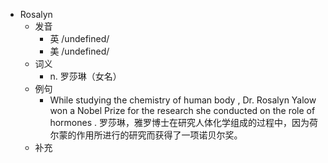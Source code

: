 - Rosalyn
  - 发音
    - 英 /undefined/
    - 美 /undefined/
  - 词义
    - n. 罗莎琳（女名）
  - 例句
    - While studying the chemistry of human body , Dr. Rosalyn Yalow won a Nobel Prize for the research she conducted on the role of hormones . 罗莎琳，雅罗博士在研究人体化学组成的过程中，因为荷尔蒙的作用所进行的研究而获得了一项诺贝尔奖。
  - 补充